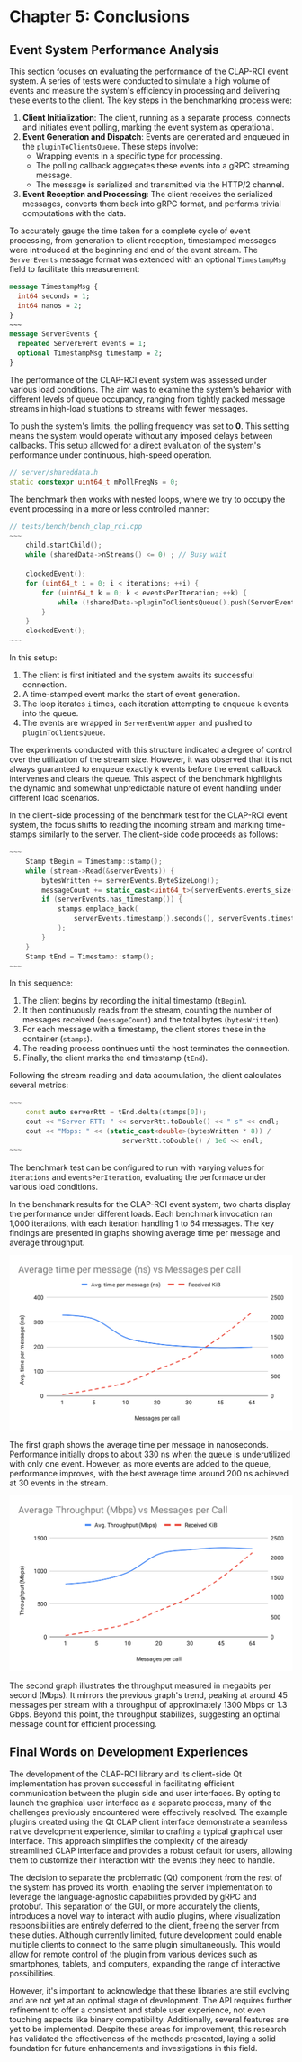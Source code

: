 # Chapter 5: Conclusions

## Event System Performance Analysis

This section focuses on evaluating the performance of the CLAP-RCI event
system. A series of tests were conducted to simulate a high volume of events
and measure the system's efficiency in processing and delivering these events
to the client. The key steps in the benchmarking process were:

1. **Client Initialization**: The client, running as a separate process,
   connects and initiates event polling, marking the event system as
   operational.
2. **Event Generation and Dispatch**: Events are generated and enqueued in the
   `pluginToClientsQueue`. These steps involve:
    - Wrapping events in a specific type for processing.
    - The polling callback aggregates these events into a gRPC streaming message.
    - The message is serialized and transmitted via the HTTP/2 channel.
3. **Event Reception and Processing**: The client receives the serialized
   messages, converts them back into gRPC format, and performs trivial
   computations with the data.

To accurately gauge the time taken for a complete cycle of event processing,
from generation to client reception, timestamped messages were introduced at
the beginning and end of the event stream. The `ServerEvents` message format
was extended with an optional `TimestampMsg` field to facilitate this
measurement:

```proto
message TimestampMsg {
  int64 seconds = 1;
  int64 nanos = 2;
}
~~~
message ServerEvents {
  repeated ServerEvent events = 1;
  optional TimestampMsg timestamp = 2;
}
```

The performance of the CLAP-RCI event system was assessed under various load
conditions. The aim was to examine the system's behavior with different levels
of queue occupancy, ranging from tightly packed message streams in high-load
situations to streams with fewer messages.

To push the system's limits, the polling frequency was set to **0**. This
setting means the system would operate without any imposed delays between
callbacks. This setup allowed for a direct evaluation of the system's
performance under continuous, high-speed operation.

```cpp
// server/shareddata.h
static constexpr uint64_t mPollFreqNs = 0;
```

The benchmark then works with nested loops, where we try to occupy the
event processing in a more or less controlled manner:

```cpp
// tests/bench/bench_clap_rci.cpp
~~~
    child.startChild();
    while (sharedData->nStreams() <= 0) ; // Busy wait

    clockedEvent();
    for (uint64_t i = 0; i < iterations; ++i) {
        for (uint64_t k = 0; k < eventsPerIteration; ++k) {
            while (!sharedData->pluginToClientsQueue().push(ServerEventWrapper(TestEvent))) ;
        }
    }
    clockedEvent();
~~~
```

In this setup:

1. The client is first initiated and the system awaits its successful
   connection.
2. A time-stamped event marks the start of event generation.
3. The loop iterates `i` times, each iteration attempting to enqueue `k` events
   into the queue.
4. The events are wrapped in `ServerEventWrapper` and pushed to
   `pluginToClientsQueue`.

The experiments conducted with this structure indicated a degree of control
over the utilization of the stream size. However, it was observed that it is
not always guaranteed to enqueue exactly `k` events before the event callback
intervenes and clears the queue. This aspect of the benchmark highlights the
dynamic and somewhat unpredictable nature of event handling under different
load scenarios.

In the client-side processing of the benchmark test for the CLAP-RCI event
system, the focus shifts to reading the incoming stream and marking time-stamps
similarly to the server. The client-side code proceeds as follows:

```cpp
~~~
    Stamp tBegin = Timestamp::stamp();
    while (stream->Read(&serverEvents)) {
        bytesWritten += serverEvents.ByteSizeLong();
        messageCount += static_cast<uint64_t>(serverEvents.events_size());
        if (serverEvents.has_timestamp()) {
            stamps.emplace_back(
                serverEvents.timestamp().seconds(), serverEvents.timestamp().nanos()
            );
        }
    }
    Stamp tEnd = Timestamp::stamp();
~~~
```

In this sequence:

1. The client begins by recording the initial timestamp (`tBegin`).
2. It then continuously reads from the stream, counting the number of messages
   received (`messageCount`) and the total bytes (`bytesWritten`).
3. For each message with a timestamp, the client stores these in the
   container (`stamps`).
4. The reading process continues until the host terminates the connection.
5. Finally, the client marks the end timestamp (`tEnd`).

Following the stream reading and data accumulation, the client calculates
several metrics:

```cpp
~~~
    const auto serverRtt = tEnd.delta(stamps[0]);
    cout << "Server RTT: " << serverRtt.toDouble() << " s" << endl;
    cout << "Mbps: " << (static_cast<double>(bytesWritten * 8)) /
                            serverRtt.toDouble() / 1e6 << endl;
~~~
```

The benchmark test can be configured to run with varying values for
`iterations` and `eventsPerIteration`, evaluating the performace
under various load conditions.

In the benchmark results for the CLAP-RCI event system, two charts display the
performance under different loads. Each benchmark invocation ran 1,000
iterations, with each iteration handling 1 to 64 messages. The key findings are
presented in graphs showing average time per message and average throughput.

![Benchmark results: Average time per message](images/benchmark_ns_msg.svg)

The first graph shows the average time per message in nanoseconds. Performance
initially drops to about 330 ns when the queue is underutilized with only one
event. However, as more events are added to the queue, performance improves,
with the best average time around 200 ns achieved at 30 events in the stream.

![Benchmark results: Average throughput](images/benchmark_throughput.svg)

The second graph illustrates the throughput measured in megabits per second
(Mbps). It mirrors the previous graph's trend, peaking at around 45 messages
per stream with a throughput of approximately 1300 Mbps or 1.3 Gbps. Beyond
this point, the throughput stabilizes, suggesting an optimal message count for
efficient processing.

## Final Words on Development Experiences

The development of the CLAP-RCI library and its client-side Qt implementation
has proven successful in facilitating efficient communication between the
plugin side and user interfaces. By opting to launch the graphical user
interface as a separate process, many of the challenges previously encountered
were effectively resolved. The example plugins created using the Qt CLAP client
interface demonstrate a seamless native development experience, similar to
crafting a typical graphical user interface. This approach simplifies the
complexity of the already streamlined CLAP interface and provides a robust
default for users, allowing them to customize their interaction with the events
they need to handle.

The decision to separate the problematic (Qt) component from the rest of the
system has proved its worth, enabling the server implementation to leverage the
language-agnostic capabilities provided by gRPC and protobuf. This separation
of the GUI, or more accurately the clients, introduces a novel way to interact
with audio plugins, where visualization responsibilities are entirely deferred
to the client, freeing the server from these duties. Although currently
limited, future development could enable multiple clients to connect to the
same plugin simultaneously. This would allow for remote control of the plugin
from various devices such as smartphones, tablets, and computers, expanding the
range of interactive possibilities.

However, it's important to acknowledge that these libraries are still evolving
and are not yet at an optimal stage of development. The API requires further
refinement to offer a consistent and stable user experience, not even touching
aspects like binary compatibility. Additionally, several features are yet to be
implemented. Despite these areas for improvement, this research has validated
the effectiveness of the methods presented, laying a solid foundation for
future enhancements and investigations in this field.

